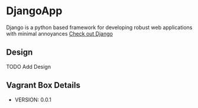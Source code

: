 # DjangoApp
Django is a python based framework for developing robust web applications with minimal annoyances
[Check out Django](https://www.djangoproject.com/)

## Design
TODO Add Design
## Vagrant Box Details
  - VERSION: 0.0.1
